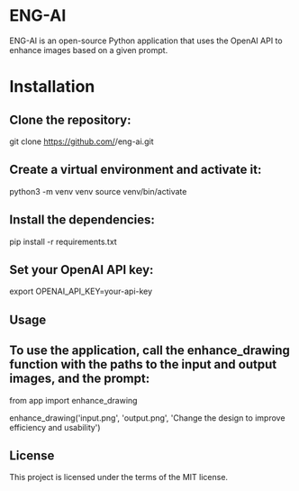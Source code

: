 # ENG-AI

ENG-AI is an open-source Python application that uses the OpenAI API to enhance images based on a given prompt.

# Installation

## Clone the repository:
git clone https://github.com/<your-github-username>/eng-ai.git

## Create a virtual environment and activate it:
python3 -m venv venv
source venv/bin/activate

## Install the dependencies:
pip install -r requirements.txt

## Set your OpenAI API key:
export OPENAI_API_KEY=your-api-key

## Usage
## To use the application, call the enhance_drawing function with the paths to the input and output images, and the prompt:

from app import enhance_drawing

enhance_drawing('input.png', 'output.png', 'Change the design to improve efficiency and usability')

## License
This project is licensed under the terms of the MIT license.
